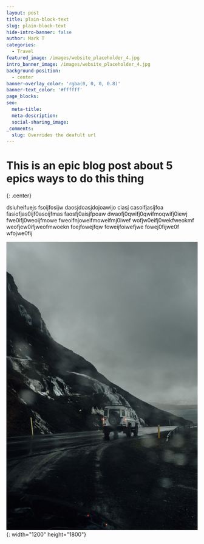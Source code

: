 ```yaml
---
layout: post
title: plain-block-text
slug: plain-block-text
hide-intro-banner: false
author: Mark T
categories:
  - Travel
featured_image: /images/website_placeholder_4.jpg
intro_banner_image: /images/website_placeholder_4.jpg
background-position:
  - center
banner-overlay_color: 'rgba(0, 0, 0, 0.8)'
banner-text_color: '#ffffff'
page_blocks:
seo:
  meta-title:
  meta-description:
  social-sharing_image:
_comments:
  slug: Overrides the deafult url
---
```


# This is an epic blog post about 5 epics ways to do this thing
{: .center}

dsiuheifuejs fsoijfosijw daosjdoasjdojoawijo ciasj casoifjasijfoa fasiofjas0ijf0asoijfmas faosfj0aisjfpoaw dwaofj0qwifj0qwifmoqwifj0iewj fwe0ifj0weoijfmowe fweoifnjoweifmoweifmj0iwef wofjw0eifj0wekfweokmf weofjew0ifjweofmwoekn foejfowejfqw foweijfoiwefjwe fowej0fijwe0f wfojwe0fij

![](/images/website_placeholder_2.jpg){: width="1200" height="1800"}